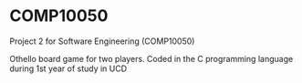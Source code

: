 # COMP10050
Project 2 for Software Engineering (COMP10050)

Othello board game for two players.
Coded in the C programming language during 1st year of study in UCD
